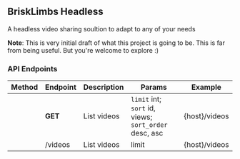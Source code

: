 ## BriskLimbs Headless
A headless video sharing soultion to adapt to any of your needs

**Note**: This is very initial draft of what this project is going to be. This is far from being useful. But you're welcome to explore :)

### API Endpoints

| Method | Endpoint  | Description | Params	| Example	|
| ------------- | ------------- | ------------- | ------------- | ------------- |
| | **GET**  | List videos  | `limit` int; `sort` id, views; `sort_order` desc, asc  | {host}/videos  |
| | /videos  | List videos  | limit  | {host}/videos  |
